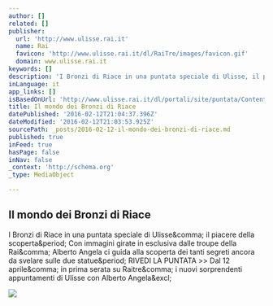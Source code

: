 ```yaml
---
author: []
related: []
publisher:
  url: 'http://www.ulisse.rai.it'
  name: Rai
  favicon: 'http://www.ulisse.rai.it/dl/RaiTre/images/favicon.gif'
  domain: www.ulisse.rai.it
keywords: []
description: 'I Bronzi di Riace in una puntata speciale di Ulisse, il piacere della scoperta. Con immagini girate in esclusiva dalle troupe della Rai, Alberto Angela ci guida alla scoperta dei tanti segreti ancora da svelare sulle due statue. RIVEDI LA PUNTATA >> Dal 12 aprile, in prima serata su Raitre, i nuovi sorprendenti appuntamenti di Ulisse con Alberto Angela!'
inLanguage: it
app_links: []
isBasedOnUrl: 'http://www.ulisse.rai.it/dl/portali/site/puntata/ContentItem-354fb8c1-e0ce-43e7-9c70-a782251535bb.html'
title: Il mondo dei Bronzi di Riace
datePublished: '2016-02-12T21:04:37.396Z'
dateModified: '2016-02-12T21:03:53.925Z'
sourcePath: _posts/2016-02-12-il-mondo-dei-bronzi-di-riace.md
published: true
inFeed: true
hasPage: false
inNav: false
_context: 'http://schema.org'
_type: MediaObject

---
```

<article style=""><h1>Il mondo dei Bronzi di Riace</h1><p>I Bronzi di Riace in una puntata speciale di Ulisse&amp;comma; il piacere della scoperta&amp;period; Con immagini girate in esclusiva dalle troupe della Rai&amp;comma; Alberto Angela ci guida alla scoperta dei tanti segreti ancora da svelare sulle due statue&amp;period; RIVEDI LA PUNTATA &gt;&gt; Dal 12 aprile&amp;comma; in prima serata su Raitre&amp;comma; i nuovi sorprendenti appuntamenti di Ulisse con Alberto Angela&amp;excl;</p><img src="http://www.rai.it/dl/img/2014/02/1391431181408bronzi260.jpg" /></article>